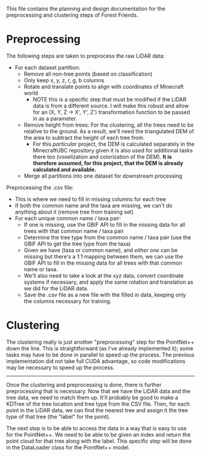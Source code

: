 This file contains the planning and design documentation for the preprocessing and clustering steps of Forest Friends.

# Preprocessing

The following steps are taken to preprocess the raw LiDAR data:
- For each dataset partition:
  - Remove all non-tree points (based on classification)
  - Only keep x, y, z, r, g, b columns
  - Rotate and translate points to align with coordinates of Minecraft world
    - NOTE this is a specific step that must be modified if the LiDAR data is from a different source. I will make this robust and allow for an (X, Y, Z -> X', Y', Z') transformation function to be passed in as a parameter.
  - Remove height from trees: For the clustering, all the trees need to be relative to the ground. As a result, we'll need the triangulated DEM of the area to subtract the height of each tree from.
    - For this *particular* project, the DEM is calculated separately in the MinecraftUBC repository given it is also used for additional tasks there too (voxelization and colorization of the DEM). **It is therefore assumed, for this project, that the DEM is already calculated and available.**
  - Merge all partitions into one dataset for downstream processing

Preprocessing the .csv file:
- This is where we need to fill in missing columns for each tree
- If both the common name and the taxa are missing, we can't do anything about it (remove tree from training set)
- For each unique common name / taxa pair:
  - If one is missing, use the GBIF API to fill in the missing data for all trees with that common name / taxa pair
  - Determine the tree type from the common name / taxa pair (use the GBIF API to get the tree type from the taxa)
  - Given we have (taxa or common name), and *either one* can be missing but there's a 1:1 mapping between them, we can use the GBIF API to fill in the missing data for all trees with that common name or taxa.
  - We'll also need to take a look at the xyz data, convert coordinate systems if necessary, and apply the same rotation and translation as we did for the LiDAR data.
  - Save the .csv file as a new file with the filled in data, keeping only the columns necessary for training. 

# Clustering

The clustering really is just another "preprocessing" step for the PointNet++ down the line. This is straightforward (as I've already implemented it); some tasks may have to be done in parallel to speed up the process. The previous implementation did not take full CUDA advantage, so code modifications may be necessary to speed up the process.

___

Once the clustering and preprocessing is done, there is further preprocessing that is necessary. 
Now that we have the LiDAR data and the tree data, we need to match them up.
It'll probably be good to make a KDTree of the tree location and tree type from the CSV file. 
Then, for each point in the LiDAR data, we can find the nearest tree and assign it the tree type of that tree (the "label" for the point).

The next step is to be able to access the data in a way that is easy to use for the PointNet++.
We need to be able to be given an index and return the point cloud for that tree along with the label.
This specific step will be done in the DataLoader class for the PointNet++ model.